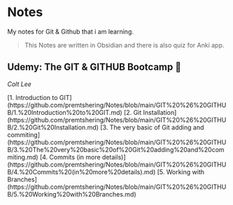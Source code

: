 # Notes
My notes for Git & Github that i am learning.

> This Notes are written in Obsidian and there is also quiz for Anki app.

## Udemy: The GIT & GITHUB Bootcamp 🙇
*Colt Lee*

<th>[1. Introduction to GIT](https://github.com/premtshering/Notes/blob/main/GIT%20%26%20GITHUB/1.%20Introduction%20to%20GIT.md)</th>
[2. Git Installation](https://github.com/premtshering/Notes/blob/main/GIT%20%26%20GITHUB/2.%20Git%20Installation.md)
[3. The very basic of Git adding and commiting](https://github.com/premtshering/Notes/blob/main/GIT%20%26%20GITHUB/3.%20The%20very%20basic%20of%20Git%20adding%20and%20commiting.md)
[4. Commits (in more details)](https://github.com/premtshering/Notes/blob/main/GIT%20%26%20GITHUB/4.%20Commits%20(in%20more%20details).md)
[5. Working with Branches](https://github.com/premtshering/Notes/blob/main/GIT%20%26%20GITHUB/5.%20Working%20with%20Branches.md)

